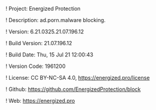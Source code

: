 ! Project: Energized Protection

! Description: ad.porn.malware blocking.

! Version: 6.21.0325.21.07.196.12

! Build Version: 21.07.196.12

! Build Date: Thu, 15 Jul 21 12:00:43

! Version Code: 1961200

! License: CC BY-NC-SA 4.0, https://energized.pro/license

! Github: https://github.com/EnergizedProtection/block

! Web: https://energized.pro
